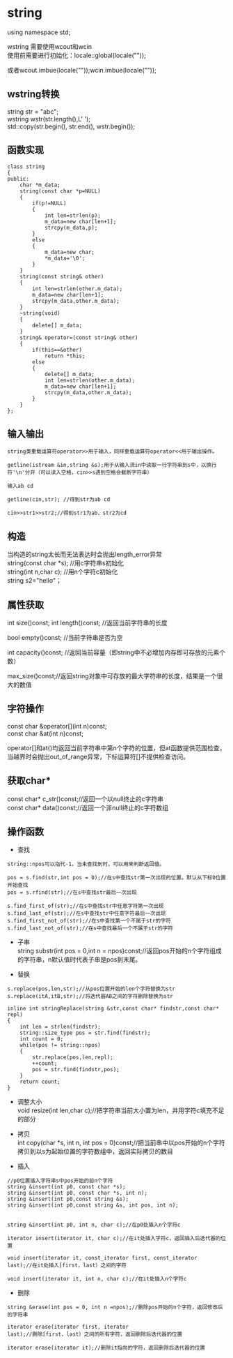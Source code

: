 # string

using namespace std;  

wstring 需要使用wcout和wcin  
使用前需要进行初始化：locale::global(locale(""));  

或者wcout.imbue(locale(""));wcin.imbue(locale(""));

## wstring转换

string str = "abc";  
wstring wstr(str.length(),L' ');  
std::copy(str.begin(), str.end(), wstr.begin());

## 函数实现

```
class string
{
public:
    char *m_data;
    string(const char *p=NULL)
    {
        if(p!=NULL)
        {
            int len=strlen(p);
            m_data=new char[len+1];
            strcpy(m_data,p);
        }
        else
        {
            m_data=new char;
            *m_data='\0';
        }
    }
    string(const string& other)
    {
        int len=strlen(other.m_data);
        m_data=new char[len+1];
        strcpy(m_data,other.m_data);
    }
    ~string(void)
    {
        delete[] m_data;
    }
    string& operator=(const string& other)
    {
        if(this==&other)
            return *this;
        else
        {
            delete[] m_data;
            int len=strlen(other.m_data);
            m_data=new char[len+1];
            strcpy(m_data,other.m_data);
        }
    }
};
```

## 输入输出

```
string类重载运算符operator>>用于输入，同样重载运算符operator<<用于输出操作。

getline(istream &in,string &s);用于从输入流in中读取一行字符串到s中，以换行符'\n'分开（可以读入空格，cin>>s遇到空格会截断字符串）

输入ab cd

getline(cin,str); //得到str为ab cd

cin>>str1>>str2;//得到str1为ab，str2为cd
```

## 构造

当构造的string太长而无法表达时会抛出length_error异常  
string(const char *s); //用c字符串s初始化  
string(int n,char c); //用n个字符c初始化  
string s2="hello"；

## 属性获取

int size()const; int length()const; //返回当前字符串的长度

bool empty()const; //当前字符串是否为空

int capacity()const; //返回当前容量（即string中不必增加内存即可存放的元素个数）

max_size()const;//返回string对象中可存放的最大字符串的长度，结果是一个很大的数值

## 字符操作

const char &operator[](int n)const;  
const char &at(int n)const;  

operator[]和at()均返回当前字符串中第n个字符的位置，但at函数提供范围检查，当越界时会抛出out_of_range异常，下标运算符[]不提供检查访问。

## 获取char*

const char* c_str()const;//返回一个以null终止的c字符串  
const char* data()const;//返回一个非null终止的c字符数组

## 操作函数

+ 查找

```
string::npos可以指代-1，当未查找到时，可以用来判断返回值。

pos = s.find(str,int pos = 0);//在s中查找str第一次出现的位置。默认从下标0位置开始查找
pos = s.rfind(str);//在s中查找str最后一次出现

s.find_first_of(str);//在s中查找str中任意字符第一次出现
s.find_last_of(str);//在s中查找str中任意字符最后一次出现
s.find_first_not_of(str);//在s中查找第一个不属于str的字符
s.find_last_not_of(str);//在s中查找最后一个不属于str的字符
```

+ 子串  
string substr(int pos = 0,int n = npos)const;//返回pos开始的n个字符组成的字符串，n默认值时代表子串是pos到末尾。

+ 替换  

```
s.replace(pos,len,str);//从pos位置开始的len个字符替换为str  
s.replace(itA,itB,str);//将迭代器AB之间的字符删除替换为str

inline int stringReplace(string &str,const char* findstr,const char* repl)
{
    int len = strlen(findstr);
    string::size_type pos = str.find(findstr);
    int count = 0;
    while(pos != string::npos)
    {
        str.replace(pos,len,repl);
        ++count;
        pos = str.find(findstr,pos);
    }
    return count;
}
```

+ 调整大小  
void resize(int len,char c);//把字符串当前大小置为len，并用字符c填充不足的部分

+ 拷贝  
int copy(char *s, int n, int pos = 0)const;//把当前串中以pos开始的n个字符拷贝到以s为起始位置的字符数组中，返回实际拷贝的数目

+ 插入

```
//p0位置插入字符串s中pos开始的前n个字符
string &insert(int p0, const char *s);
string &insert(int p0, const char *s, int n);
string &insert(int p0,const string &s);
string &insert(int p0,const string &s, int pos, int n);


string &insert(int p0, int n, char c);//在p0处插入n个字符c

iterator insert(iterator it, char c);//在it处插入字符c，返回插入后迭代器的位置

void insert(iterator it, const_iterator first, const_iterator
last);//在it处插入[first，last）之间的字符

void insert(iterator it, int n, char c);//在it处插入n个字符c
```

+ 删除

```
string &erase(int pos = 0, int n =npos);//删除pos开始的n个字符，返回修改后的字符串

iterator erase(iterator first, iterator
last);//删除[first，last）之间的所有字符，返回删除后迭代器的位置

iterator erase(iterator it);//删除it指向的字符，返回删除后迭代器的位置
```
